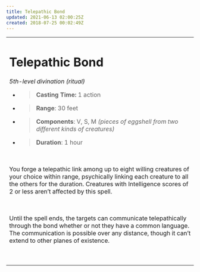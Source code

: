 ```yaml
---
title: Telepathic Bond
updated: 2021-06-13 02:00:25Z
created: 2018-07-25 00:02:49Z
---
```


<table><tbody><tr class="odd"><td><h1 id="telepathic-bond"><strong>Telepathic Bond</strong></h1><p><em>5th-level divination (ritual)</em></p><ul><li><blockquote><p><strong>Casting Time:</strong> 1 action</p></blockquote></li><li><blockquote><p><strong>Range</strong>: 30 feet</p></blockquote></li><li><blockquote><p><strong>Components</strong>: V, S, M <em>(pieces of eggshell from two different kinds of creatures)</em></p></blockquote></li><li><blockquote><p><strong>Duration</strong>: 1 hour</p></blockquote></li></ul><p> </p><p>You forge a telepathic link among up to eight willing creatures of your choice within range, psychically linking each creature to all the others for the duration. Creatures with Intelligence scores of 2 or less aren’t affected by this spell.</p><p> </p><p>Until the spell ends, the targets can communicate telepathically through the bond whether or not they have a common language. The communication is possible over any distance, though it can’t extend to other planes of existence.</p><p> </p></td></tr></tbody></table>
